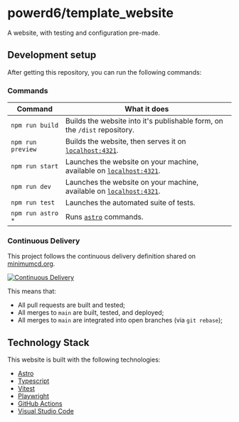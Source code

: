 # powerd6/template_website

A website, with testing and configuration pre-made.

## Development setup

After getting this repository, you can run the following commands:

### Commands

| Command           | What it does                                                                                  |
| ----------------- | --------------------------------------------------------------------------------------------- |
| `npm run build`   | Builds the website into it's publishable form, on the `/dist` repository.                     |
| `npm run preview` | Builds the website, then serves it on [`localhost:4321`](http://localhost:4321).              |
| `npm run start`   | Launches the website on your machine, available on [`localhost:4321`](http://localhost:4321). |
| `npm run dev`     | Launches the website on your machine, available on [`localhost:4321`](http://localhost:4321). |
| `npm run test`    | Launches the automated suite of tests.                                                        |
| `npm run astro *` | Runs [`astro`](https://docs.astro.build/en/reference/cli-reference/) commands.                |

### Continuous Delivery

This project follows the continuous delivery definition shared on [minimumcd.org](https://minimumcd.org/minimumcd/).

[![Continuous Delivery](https://github.com/powerd6/template_website/actions/workflows/cd.yml/badge.svg?branch=main&event=push)](https://github.com/powerd6/template_website/actions/workflows/cd.yml)

This means that:
- All pull requests are built and tested;
- All merges to `main` are built, tested, and deployed;
- All merges to `main` are integrated into open branches (via `git rebase`);

## Technology Stack

This website is built with the following technologies:

- [Astro](https://astro.build/)
- [Typescript](https://www.typescriptlang.org/)
- [Vitest](https://vitest.dev/)
- [Playwright](https://playwright.dev/)
- [GitHub Actions](https://github.com/features/actions)
- [Visual Studio Code](https://code.visualstudio.com/)
